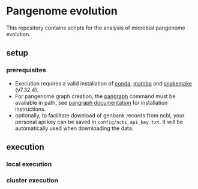 # Pangenome evolution

This repository contains scripts for the analysis of microbial pangenome evolution.

## setup

### prerequisites

- Execution requires a valid installation of [conda](https://conda.io/projects/conda), [mamba](https://mamba.readthedocs.io) and [snakemake](https://snakemake.readthedocs.io) (v7.32.4).
- For pangenome graph creation, the [pangraph](https://github.com/neherlab/pangraph) command must be available in path, see [pangraph documentation](https://neherlab.github.io/pangraph/#Installation) for installation instructions.
- optionally, to facilitate download of genbank records from ncbi, your personal api key can be saved in `config/ncbi_api_key.txt`. It will be automatically used when downloading the data.

## execution

### local execution

### cluster execution

